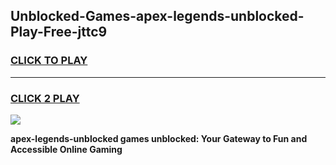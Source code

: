 
## Unblocked-Games-apex-legends-unblocked-Play-Free-jttc9
<h3>
<a href="https://premium76.site?title=apex-legends-unblocked&ref=21A">CLICK TO PLAY</a></h3>
<hr>

<h3>
<a href="https://premium76.site?title=apex-legends-unblocked&ref=21A">CLICK 2 PLAY</a>
  
</h3>

<a href="https://premium76.site?title=apex-legends-unblocked&ref=21A"><img src="https://clearcache.store/games.png"></a>


**apex-legends-unblocked games unblocked: Your Gateway to Fun and Accessible Online Gaming**
